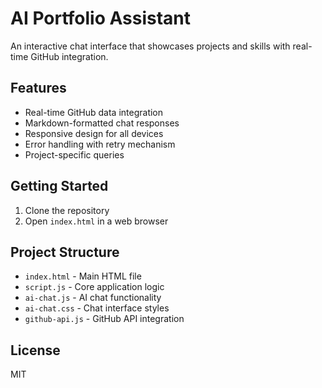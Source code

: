 # AI Portfolio Assistant

An interactive chat interface that showcases projects and skills with real-time GitHub integration.

## Features

- Real-time GitHub data integration
- Markdown-formatted chat responses
- Responsive design for all devices
- Error handling with retry mechanism
- Project-specific queries

## Getting Started

1. Clone the repository
2. Open `index.html` in a web browser

## Project Structure

- `index.html` - Main HTML file
- `script.js` - Core application logic
- `ai-chat.js` - AI chat functionality
- `ai-chat.css` - Chat interface styles
- `github-api.js` - GitHub API integration

## License

MIT